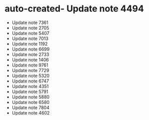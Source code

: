# auto-created- Update note 4494
- Update note 7361
- Update note 2705
- Update note 5407
- Update note 7013
- Update note 1192
- Update note 6699
- Update note 2733
- Update note 1406
- Update note 9761
- Update note 7729
- Update note 5320
- Update note 6747
- Update note 4351
- Update note 5791
- Update note 5880
- Update note 6580
- Update note 7804
- Update note 4602
